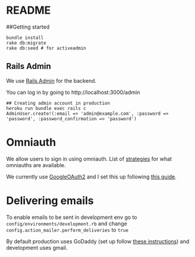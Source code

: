 # README

##Getting started
```
bundle install 
rake db:migrate
rake db:seed # for activeadmin
```

## Rails Admin

We use [Rails Admin](https://activeadmin.info/documentation.html) for the backend. 

You can log in by going to http://localhost:3000/admin
```
## Creating admin account in production 
heroku run bundle exec rails c
AdminUser.create!(:email => 'admin@example.com', :password => 'password', :password_confirmation => 'password')
```

# Omniauth 

We allow users to sign in using omniauth. List of [strategies](https://github.com/omniauth/omniauth/wiki/List-of-Strategies) for what omniauths are available. 

We currently use [GoogleOAuth2](https://github.com/zquestz/omniauth-google-oauth2) 
and I set this up following [this guide](https://medium.com/@adamlangsner/google-oauth-rails-5-using-devise-and-omniauth-1b7fa5f72c8e).

# Delivering emails 

To enable emails to be sent in development env go to `config/environments/development.rb` 
and change `config.action_mailer.perform_deliveries` to `true`

By default production uses GoDaddy (set up follow [these instructions](https://medium.com/@rachelchervin/sending-emails-with-godaddy-and-ruby-on-rails-fc503a45af10)) and 
development uses gmail. 
